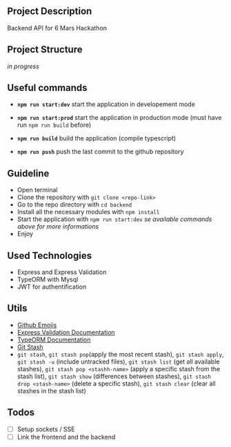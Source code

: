 ## **Project Description**

Backend API for 6 Mars Hackathon

## **Project Structure**

_in progress_

## **Useful commands**

- **`npm run start:dev`** start the application in developement mode

- **`npm run start:prod`** start the application in production mode (must have run `npm run build` before)

- **`npm run build`** build the application (compile typescript)

- **`npm run push`** push the last commit to the github repository

## **Guideline**

- Open terminal
- Clone the repository with `git clone <repo-link>`
- Go to the repo directory with `cd backend`
- Install all the necessary modules with `npm install`
- Start the application with `npm run start:dev` _se available commands above for more informations_
- Enjoy

## **Used Technologies**

- Express and Express Validation
- TypeORM with Mysql
- JWT for authentification

## **Utils**

- [Github Emojis](https://gist.github.com/parmentf/035de27d6ed1dce0b36a)
- [Express Validation Documentation](https://express-validator.github.io/docs/)
- [TypeORM Documentation](https://typeorm.io/)
- [Git Stash](https://www.atlassian.com/fr/git/tutorials/saving-changes/git-stash)
- `git stash`, `git stash pop`(apply the most recent stash), `git stash apply`, `git stash -u` (include untracked files), `git stash list` (get all available stashes), `git stash pop <stashh-name>` (apply a specific stash from the stash list), `git stash show` (differences between stashes), `git stash drop <stash-name>` (delete a specific stash), `git stash clear` (clear all stashes in the stash list)

## **Todos**

- [ ] Setup sockets / SSE
- [ ] Link the frontend and the backend
